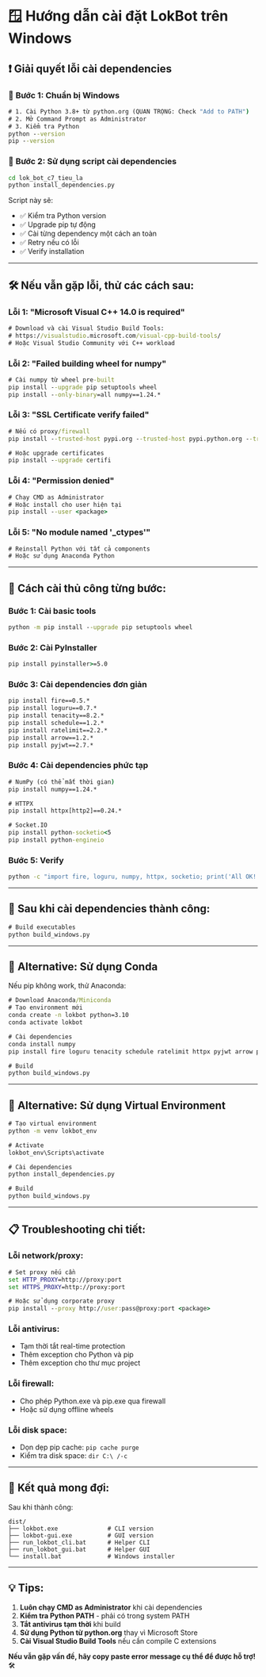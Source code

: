 # 🪟 Hướng dẫn cài đặt LokBot trên Windows

## ❗ Giải quyết lỗi cài dependencies

### 🔧 **Bước 1: Chuẩn bị Windows**

```cmd
# 1. Cài Python 3.8+ từ python.org (QUAN TRỌNG: Check "Add to PATH")
# 2. Mở Command Prompt as Administrator
# 3. Kiểm tra Python
python --version
pip --version
```

### 🔧 **Bước 2: Sử dụng script cài dependencies**

```cmd
cd lok_bot_c7_tieu_la
python install_dependencies.py
```

Script này sẽ:

- ✅ Kiểm tra Python version
- ✅ Upgrade pip tự động
- ✅ Cài từng dependency một cách an toàn
- ✅ Retry nếu có lỗi
- ✅ Verify installation

---

## 🛠️ **Nếu vẫn gặp lỗi, thử các cách sau:**

### **Lỗi 1: "Microsoft Visual C++ 14.0 is required"**

```cmd
# Download và cài Visual Studio Build Tools:
# https://visualstudio.microsoft.com/visual-cpp-build-tools/
# Hoặc Visual Studio Community với C++ workload
```

### **Lỗi 2: "Failed building wheel for numpy"**

```cmd
# Cài numpy từ wheel pre-built
pip install --upgrade pip setuptools wheel
pip install --only-binary=all numpy==1.24.*
```

### **Lỗi 3: "SSL Certificate verify failed"**

```cmd
# Nếu có proxy/firewall
pip install --trusted-host pypi.org --trusted-host pypi.python.org --trusted-host files.pythonhosted.org <package>

# Hoặc upgrade certificates
pip install --upgrade certifi
```

### **Lỗi 4: "Permission denied"**

```cmd
# Chạy CMD as Administrator
# Hoặc install cho user hiện tại
pip install --user <package>
```

### **Lỗi 5: "No module named '\_ctypes'"**

```cmd
# Reinstall Python với tất cả components
# Hoặc sử dụng Anaconda Python
```

---

## 🔄 **Cách cài thủ công từng bước:**

### **Bước 1: Cài basic tools**

```cmd
python -m pip install --upgrade pip setuptools wheel
```

### **Bước 2: Cài PyInstaller**

```cmd
pip install pyinstaller>=5.0
```

### **Bước 3: Cài dependencies đơn giản**

```cmd
pip install fire==0.5.*
pip install loguru==0.7.*
pip install tenacity==8.2.*
pip install schedule==1.2.*
pip install ratelimit==2.2.*
pip install arrow==1.2.*
pip install pyjwt==2.7.*
```

### **Bước 4: Cài dependencies phức tạp**

```cmd
# NumPy (có thể mất thời gian)
pip install numpy==1.24.*

# HTTPX
pip install httpx[http2]==0.24.*

# Socket.IO
pip install python-socketio<5
pip install python-engineio
```

### **Bước 5: Verify**

```cmd
python -c "import fire, loguru, numpy, httpx, socketio; print('All OK!')"
```

---

## 🚀 **Sau khi cài dependencies thành công:**

```cmd
# Build executables
python build_windows.py
```

---

## 🔧 **Alternative: Sử dụng Conda**

Nếu pip không work, thử Anaconda:

```cmd
# Download Anaconda/Miniconda
# Tạo environment mới
conda create -n lokbot python=3.10
conda activate lokbot

# Cài dependencies
conda install numpy
pip install fire loguru tenacity schedule ratelimit httpx pyjwt arrow python-socketio python-engineio pyinstaller

# Build
python build_windows.py
```

---

## 🔧 **Alternative: Sử dụng Virtual Environment**

```cmd
# Tạo virtual environment
python -m venv lokbot_env

# Activate
lokbot_env\Scripts\activate

# Cài dependencies
python install_dependencies.py

# Build
python build_windows.py
```

---

## 📋 **Troubleshooting chi tiết:**

### **Lỗi network/proxy:**

```cmd
# Set proxy nếu cần
set HTTP_PROXY=http://proxy:port
set HTTPS_PROXY=http://proxy:port

# Hoặc sử dụng corporate proxy
pip install --proxy http://user:pass@proxy:port <package>
```

### **Lỗi antivirus:**

- Tạm thời tắt real-time protection
- Thêm exception cho Python và pip
- Thêm exception cho thư mục project

### **Lỗi firewall:**

- Cho phép Python.exe và pip.exe qua firewall
- Hoặc sử dụng offline wheels

### **Lỗi disk space:**

- Dọn dẹp pip cache: `pip cache purge`
- Kiểm tra disk space: `dir C:\ /-c`

---

## 🎯 **Kết quả mong đợi:**

Sau khi thành công:

```
dist/
├── lokbot.exe              # CLI version
├── lokbot-gui.exe          # GUI version
├── run_lokbot_cli.bat      # Helper CLI
├── run_lokbot_gui.bat      # Helper GUI
└── install.bat             # Windows installer
```

---

## 💡 **Tips:**

1. **Luôn chạy CMD as Administrator** khi cài dependencies
2. **Kiểm tra Python PATH** - phải có trong system PATH
3. **Tắt antivirus tạm thời** khi build
4. **Sử dụng Python từ python.org** thay vì Microsoft Store
5. **Cài Visual Studio Build Tools** nếu cần compile C extensions

**Nếu vẫn gặp vấn đề, hãy copy paste error message cụ thể để được hỗ trợ!** 🛠️
